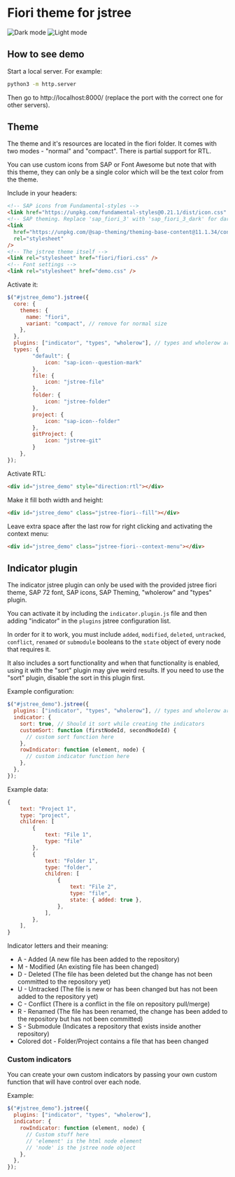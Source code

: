 # Fiori theme for jstree

![Dark mode](screenshot-1.png)
![Light mode](screenshot-2.png)

## How to see demo

Start a local server. For example:

```sh
python3 -m http.server
```

Then go to http://localhost:8000/ (replace the port with the correct one for other servers).

## Theme

The theme and it's resources are located in the fiori folder. It comes with two modes - "normal" and "compact". There is partial support for RTL.

You can use custom icons from SAP or Font Awesome but note that with this theme, they can only be a single color which will be the text color from the theme.

Include in your headers:

```html
<!-- SAP icons from Fundamental-styles -->
<link href="https://unpkg.com/fundamental-styles@0.21.1/dist/icon.css" rel="stylesheet" />
<!-- SAP theming. Replace 'sap_fiori_3' with 'sap_fiori_3_dark' for dark theme -->
<link
  href="https://unpkg.com/@sap-theming/theming-base-content@11.1.34/content/Base/baseLib/sap_fiori_3/css_variables.css"
  rel="stylesheet"
/>
<!-- The jstree theme itself -->
<link rel="stylesheet" href="fiori/fiori.css" />
<!-- Font settings -->
<link rel="stylesheet" href="demo.css" />
```

Activate it:

```javascript
$("#jstree_demo").jstree({
  core: {
    themes: {
      name: "fiori",
      variant: "compact", // remove for normal size
    },
  },
  plugins: ["indicator", "types", "wholerow"], // types and wholerow are necessary
  types: {
        "default": {
            icon: "sap-icon--question-mark"
        },
        file: {
            icon: "jstree-file"
        },
        folder: {
            icon: "jstree-folder"
        },
        project: {
            icon: "sap-icon--folder"
        },
        gitProject: {
            icon: "jstree-git"
        }
    },
});
```

Activate RTL:

```html
<div id="jstree_demo" style="direction:rtl"></div>
```

Make it fill both width and height:

```html
<div id="jstree_demo" class="jstree-fiori--fill"></div>
```

Leave extra space after the last row for right clicking and activating the context menu:

```html
<div id="jstree_demo" class="jstree-fiori--context-menu"></div>
```

## Indicator plugin

The indicator jstree plugin can only be used with the provided jstree fiori theme, SAP 72 font, SAP icons, SAP Theming, "wholerow" and "types" plugin.

You can activate it by including the `indicator.plugin.js` file and then adding "indicator" in the `plugins` jstree configuration list.

In order for it to work, you must include `added`, `modified`, `deleted`, `untracked`, `conflict`, `renamed` or `submodule` booleans to the `state` object of every node that requires it.

It also includes a sort functionality and when that functionality is enabled, using it with the "sort" plugin may give weird results. If you need to use the "sort" plugin, disable the sort in this plugin first.

Example configuration:

```javascript
$("#jstree_demo").jstree({
  plugins: ["indicator", "types", "wholerow"], // types and wholerow are necessary
  indicator: {
    sort: true, // Should it sort while creating the indicators
    customSort: function (firstNodeId, secondNodeId) {
      // custom sort function here
    },
    rowIndicator: function (element, node) {
      // custom indicator function here
    },
  },
});
```

Example data:

```javascript
{
    text: "Project 1",
    type: "project",
    children: [
        {
            text: "File 1",
            type: "file"
        },
        {
            text: "Folder 1",
            type: "folder",
            children: [
                {
                    text: "File 2",
                    type: "file",
                    state: { added: true },
                },
            ],
        },
    ],
}
```

Indicator letters and their meaning:

- A - Added (A new file has been added to the repository)
- M - Modified (An existing file has been changed)
- D - Deleted (The file has been deleted but the change has not been committed to the repository yet)
- U - Untracked (The file is new or has been changed but has not been added to the repository yet)
- C - Conflict (There is a conflict in the file on repository pull/merge)
- R - Renamed (The file has been renamed, the change has been added to the repository but has not been committed)
- S - Submodule (Indicates a repository that exists inside another repository)
- Colored dot - Folder/Project contains a file that has been changed

### Custom indicators

You can create your own custom indicators by passing your own custom function that will have control over each node.

Example:

```javascript
$("#jstree_demo").jstree({
  plugins: ["indicator", "types", "wholerow"],
  indicator: {
    rowIndicator: function (element, node) {
      // Custom stuff here
      // 'element' is the html node element
      // 'node' is the jstree node object
    },
  },
});
```
